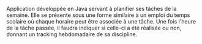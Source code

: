 Application développée en Java servant à planifier ses tâches de la semaine.
Elle se présente sous une forme similaire à un emploi du temps scolaire où chaque horaire peut être associée à une tâche.
Une fois l'heure de la tâche passée, il faudra indiquer si celle-ci a été réalisée ou non, donnant un tracking hebdomadaire de sa discipline.
